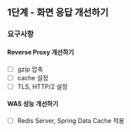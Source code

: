 ## 1단계 - 화면 응답 개선하기
### 요구사항
#### Reverse Proxy 개선하기
- [ ] gzip 압축
- [ ] cache 설정
- [ ] TLS, HTTP/2 설정

#### WAS 성능 개선하기
- [ ] Redis Server, Spring Data Cache 적용